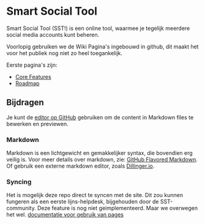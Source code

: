 # Smart Social Tool
Smart Social Tool (SST!) is een online tool, waarmee je tegelijk meerdere social media accounts kunt beheren.

Voorlopig gebruiken we de Wiki Pagina's ingebouwd in github, dit maakt het voor het publiek nog niet zo heel toegankelijk.

Eerste pagina's zijn:
 * [Core Features](https://github.com/HjalmarSnoep/sst-public/edit/master/README.md) 
 * [Roadmap](https://github.com/HjalmarSnoep/sst-public/edit/master/README.md) 

## Bijdragen

Je kunt de [editor op GitHub](https://github.com/HjalmarSnoep/sst-public/edit/master/README.md) gebruiken om de content in Markdown files te bewerken en previewen. 

### Markdown
Markdown is een lichtgewicht en gemakkelijker syntax, die bovendien erg veilig is.
Voor meer details over markdown, zie: [GitHub Flavored Markdown](https://guides.github.com/features/mastering-markdown/).
Of gebruik een externe markdown editor, zoals  [Dillinger.io](https://dillinger.io/).

### Syncing
Het is mogelijk deze repo direct te syncen met de site. Dit zou kunnen fungeren als een eerste lijns-helpdesk, bijgehouden door de SST-community.
Deze feature is nog niet geimplementeerd. Maar we overwegen het wel.
[documentatie voor gebruik van pages](https://help.github.com/categories/github-pages-basics/)
